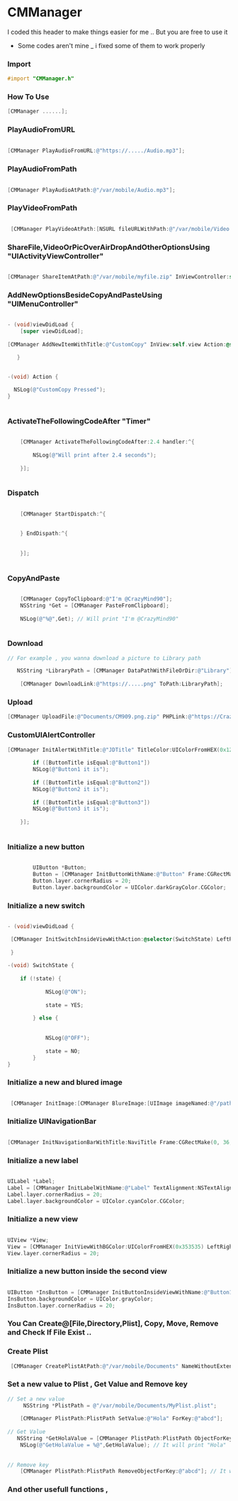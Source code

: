 # CMManager

I coded this header to make things easier for me .. But you are free to use it 
* Some codes aren't mine _ i fixed some of them to work properly 


### Import 

```objective-c
#import "CMManager.h"
```


### How To Use

```objective-c
[CMManager ......];
```
 
 
 ### PlayAudioFromURL

```objective-c
    
[CMManager PlayAudioFromURL:@"https://...../Audio.mp3"];
```


### PlayAudioFromPath

```objective-c

[CMManager PlayAudioAtPath:@"/var/mobile/Audio.mp3"];
```

 
 
 
 ### PlayVideoFromPath

```objective-c

 [CMManager PlayVideoAtPath:[NSURL fileURLWithPath:@"/var/mobile/Video.mp4"] InViewController:self];
```





### ShareFile,VideoOrPicOverAirDropAndOtherOptionsUsing "UIActivityViewController"

```objective-c

[CMManager ShareItemAtPath:@"/var/mobile/myfile.zip" InViewController:self];
```



### AddNewOptionsBesideCopyAndPasteUsing "UIMenuController"

```objective-c

- (void)viewDidLoad {
    [super viewDidLoad];
    
[CMManager AddNewItemWithTitle:@"CustomCopy" InView:self.view Action:@selector(Action)];

   }
   
   
-(void) Action {

  NSLog(@"CustomCopy Pressed");
}
    
```

### ActivateTheFollowingCodeAfter "Timer"
```objective-c

    [CMManager ActivateTheFollowingCodeAfter:2.4 handler:^{
       
        NSLog(@"Will print after 2.4 seconds");
        
    }];
    
```


### Dispatch
```objective-c

    [CMManager StartDispatch:^{
        
        
    } EndDispath:^{
        
        
    }];
    
```


### CopyAndPaste
```objective-c

    [CMManager CopyToClipboard:@"I'm @CrazyMind90"];
    NSString *Get = [CMManager PasteFromClipboard];
    
    NSLog(@"%@",Get); // Will print "I'm @CrazyMind90"
    
```



### Download

```objective-c
// For example , you wanna download a picture to Library path 

   NSString *LibraryPath = [CMManager DataPathWithFileOrDir:@"Library"];
    
    [CMManager DownloadLink:@"https://.....png" ToPath:LibraryPath];
```



### Upload 
```objective-c
[CMManager UploadFile:@"Documents/CM909.png.zip" PHPLink:@"https://Crazy/PP.php" PHPNameValue:@"upload"];
```

### CustomUIAlertController

```objective-c
[CMManager InitAlertWithTitle:@"JDTitle" TitleColor:UIColorFromHEX(0x128890) Message:@"Cmessage" MessageColor:UIColor.greenColor Buttons:@[@"Button1",@"Button2",@"Button3"] ButtonsColor:UIColor.whiteColor ButtonsImage:[UIImage imageNamed:@"sys"] BackgroundColor:UIColorFromHEX(0x303030) AlertStyle:UIAlertControllerStyleAlert Target:self handler:^(NSString * _Nullable ButtonTitle) {
       
        if ([ButtonTitle isEqual:@"Button1"])
        NSLog(@"Button1 it is");
        
        if ([ButtonTitle isEqual:@"Button2"])
        NSLog(@"Button2 it is");
        
        if ([ButtonTitle isEqual:@"Button3"])
        NSLog(@"Button3 it is");
           
    }];
    
```


### Initialize a new button 

```objective-c

        UIButton *Button;
        Button = [CMManager InitButtonWithName:@"Button" Frame:CGRectMake(20, 20, 100, 100) InView:self.view Target:self Action:@selector(Action)];
        Button.layer.cornerRadius = 20;
        Button.layer.backgroundColor = UIColor.darkGrayColor.CGColor;
```


### Initialize a new switch 

```objective-c

- (void)viewDidLoad {

 [CMManager InitSwitchInsideViewWithAction:@selector(SwitchState) LeftRight:0.48 UpDown:0.40 Width:1.1 Height:1.2 InView:self.view Target:self];
 
 }
 
-(void) SwitchState {
    
    if (!state) {
    
            NSLog(@"ON");
    
            state = YES;
    
        } else {
    
    
            NSLog(@"OFF");
    
            state = NO;
        }
}

```


### Initialize a new and blured image  

```objective-c

 [CMManager InitImage:[CMManager BlureImage:[UIImage imageNamed:@"/path/to/image.png"] BlureLevel:94.0f] LeftRight:0.1 UpDown:0.1 Width:0.1 Height:0.1 InView:self.view];

```


### Initialize UINavigationBar  

```objective-c

[CMManager InitNavigationBarWithTitle:NaviTitle Frame:CGRectMake(0, 36, self.view.frame.size.width, 45) Style:UIBarStyleBlack LeftButton:UIBarButtonSystemItemCancel LeftButtonAction:@selector(CancelButton) RightButton:UIBarButtonSystemItemDone RightButtonAction:@selector(DoneButton) InView:self.view Target:self];


```


### Initialize a new label  

```objective-c

UILabel *Label;
Label = [CMManager InitLabelWithName:@"Label" TextAlignment:NSTextAlignmentCenter LeftRight:0.34 UpDown:0.22 Width:0.30 Height:0.07 InView:self.view];
Label.layer.cornerRadius = 20;
Label.layer.backgroundColor = UIColor.cyanColor.CGColor;
```


### Initialize a new view 

```objective-c

UIView *View;
View = [CMManager InitViewWithBGColor:UIColorFromHEX(0x353535) LeftRight:22.7 UpDown:19.5 Width:1.1 Height:9 BackgroundImage:[CMManager BlureImage:[UIImage imageNamed:@"/path/to/image.png"] BlureLevel:94.0] InView:self.view];
View.layer.cornerRadius = 20;
```


### Initialize a new button inside the second view 

```objective-c

UIButton *InsButton = [CMManager InitButtonInsideViewWithName:@"Button1" LeftRight:55 UpDown:11.5 Width:0.45 Height:0.30 InView:View Target:self Action:@selector(BInside:)];
InsButton.backgroundColor = UIColor.grayColor;
InsButton.layer.cornerRadius = 20;
```




### You Can Create@[File,Directory,Plist], Copy, Move, Remove and Check If File Exist ..



### Create Plist

```objective-c
 [CMManager CreatePlistAtPath:@"/var/mobile/Documents" NameWithoutExtension:@"MyPlist"];
```



### Set a new value to Plist , Get Value and Remove key

```objective-c
// Set a new value
     NSString *PlistPath = @"/var/mobile/Documents/MyPlist.plist";
    
    [CMManager PlistPath:PlistPath SetValue:@"Hola" ForKey:@"abcd"];
   
// Get Value
   NSString *GetHolaValue = [CMManager PlistPath:PlistPath ObjectForKey:@"abcd"];
    NSLog(@"GetHolaValue = %@",GetHolaValue); // It will print "Hola"
    
    
// Remove key
    [CMManager PlistPath:PlistPath RemoveObjectForKey:@"abcd"]; // It will remove Hola
```



### And other usefull functions ,













 






